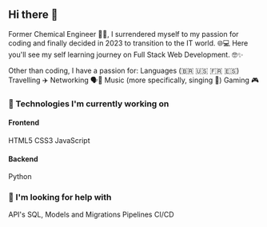 ## Hi there 👋
Former Chemical Engineer 👨‍🔬, I surrendered myself to my passion for coding and finally decided in 2023 to transition to the IT world. 🌐💻
Here you'll see my self learning journey on Full Stack Web Development. 🤓✨

Other than coding, I have a passion for:
Languages (🇧🇷 🇺🇸 🇫🇷 🇪🇸)
Travelling ✈️
Networking 🗣💬
Music (more specifically, singing 🎤)
Gaming 🎮

### 🌱 Technologies I'm currently working on
#### Frontend
HTML5
CSS3
JavaScript
#### Backend
Python

### 🤔 I'm looking for help with
API's
SQL, Models and Migrations
Pipelines CI/CD
<!--
**fabalvesfr/fabalvesfr** is a ✨ _special_ ✨ repository because its `README.md` (this file) appears on your GitHub profile.

Here are some ideas to get you started:

- 🔭 I’m currently working on ...
- 🌱 I’m currently learning ...
- 👯 I’m looking to collaborate on ...
- 🤔 I’m looking for help with ...
- 💬 Ask me about ...
- 📫 How to reach me: ...
- 😄 Pronouns: ...
- ⚡ Fun fact: ...
-->
